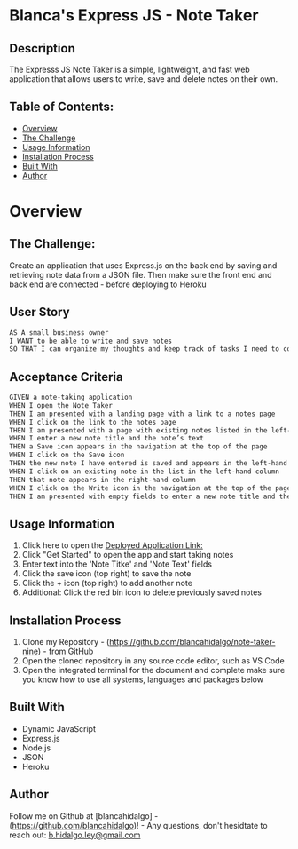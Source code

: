 
# Blanca's Express JS - Note Taker
  
## Description

The Expresss JS Note Taker is a simple, lightweight, and fast web application that allows users to write, save and delete notes on their own.

## Table of Contents:
- [Overview](#Overview)
- [The Challenge](#The-Challenge)
- [Usage Information](#Usage-Information)
- [Installation Process](#Installation-Process)
- [Built With](#Built-With)
- [Author](#Author)

# Overview

## The Challenge:

Create an application that uses Express.js on the back end by saving and retrieving note data from a JSON file. Then make sure the front end and back end are connected - before deploying to Heroku 

## User Story

```md
AS A small business owner
I WANT to be able to write and save notes
SO THAT I can organize my thoughts and keep track of tasks I need to complete
```
## Acceptance Criteria
```md
GIVEN a note-taking application
WHEN I open the Note Taker
THEN I am presented with a landing page with a link to a notes page
WHEN I click on the link to the notes page
THEN I am presented with a page with existing notes listed in the left-hand column, plus empty fields to enter a new note title and the note’s text in the right-hand column
WHEN I enter a new note title and the note’s text
THEN a Save icon appears in the navigation at the top of the page
WHEN I click on the Save icon
THEN the new note I have entered is saved and appears in the left-hand column with the other existing notes
WHEN I click on an existing note in the list in the left-hand column
THEN that note appears in the right-hand column
WHEN I click on the Write icon in the navigation at the top of the page
THEN I am presented with empty fields to enter a new note title and the note’s text in the right-hand column
```

## Usage Information
1. Click here to open the [Deployed Application Link:](https://note-taker-nine-final.herokuapp.com/)
2. Click "Get Started" to open the app and start taking notes
3. Enter text into the 'Note Titke' and 'Note Text' fields 
4. Click the save icon (top right) to save the note
5. Click the + icon (top right) to add another note
6. Additional: Click the red bin icon to delete previously saved notes

## Installation Process
1. Clone my Repository - (https://github.com/blancahidalgo/note-taker-nine) - from GitHub 
2. Open the cloned repository in any source code editor, such as VS Code
4. Open the integrated terminal for the document and complete make sure you know how to use all systems, languages and packages below

## Built With
- Dynamic JavaScript
- Express.js
- Node.js 
- JSON
- Heroku

## Author

Follow me on Github at [blancahidalgo] - (https://github.com/blancahidalgo)! - Any questions, don't hesidtate to reach out: b.hidalgo.ley@gmail.com 


